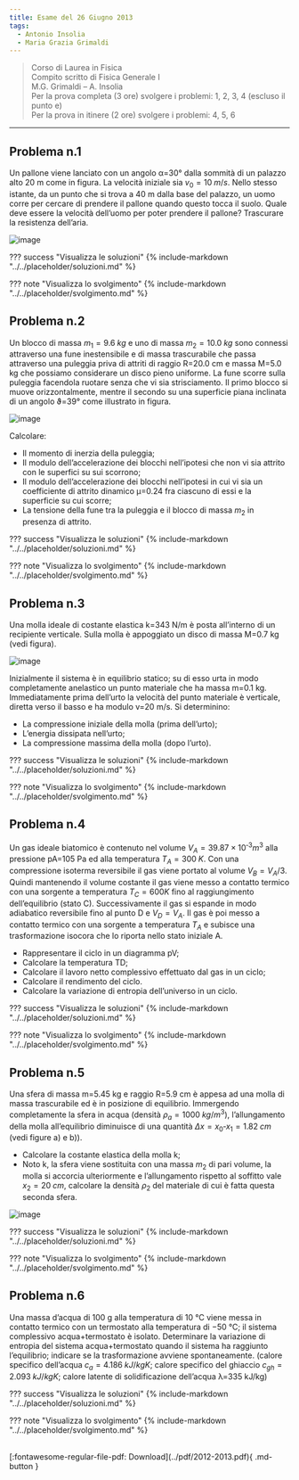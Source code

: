 ```yaml
---
title: Esame del 26 Giugno 2013
tags:
  - Antonio Insolia
  - Maria Grazia Grimaldi
---
```


>Corso di Laurea in Fisica<br>
Compito scritto di Fisica Generale I<br>
M.G. Grimaldi – A. Insolia<br>
Per la prova completa (3 ore) svolgere i problemi: 1, 2, 3, 4 (escluso il punto e)<br>
Per la prova in itinere (2 ore) svolgere i problemi: 4, 5, 6

---

## Problema n.1
Un pallone viene lanciato con un angolo α=30° dalla sommità di un palazzo alto 20 m come in figura. La velocità iniziale sia $v_0=10 \; m/s$. Nello stesso istante, da un punto che si trova a 40 m dalla base del palazzo, un uomo corre per cercare di prendere il pallone quando questo tocca il suolo. Quale deve essere la velocità dell’uomo per poter prendere il pallone? Trascurare la resistenza dell’aria.

![image](https://user-images.githubusercontent.com/77018886/153292926-e4f61a90-e42d-4562-8cef-87363ce4eb53.png)

??? success "Visualizza le soluzioni"
    {% include-markdown "../../placeholder/soluzioni.md" %}

??? note "Visualizza lo svolgimento"
    {% include-markdown "../../placeholder/svolgimento.md" %}

## Problema n.2
Un blocco di massa $m_1=9.6 \; kg$ e uno di massa $m_2=10.0 \; kg$ sono connessi attraverso una fune inestensibile e di massa trascurabile che passa attraverso una puleggia priva di attriti di raggio R=20.0 cm e massa M=5.0 kg che possiamo considerare un disco pieno uniforme. La fune scorre sulla puleggia facendola ruotare senza che vi sia strisciamento. Il primo blocco si muove orizzontalmente, mentre il secondo su una superficie piana inclinata di un angolo ϑ=39° come illustrato in figura. 

![image](https://user-images.githubusercontent.com/77018886/153292980-d2160002-a48a-48c1-8252-7fdb972a342d.png)

Calcolare:

- Il momento di inerzia della puleggia;
- Il modulo dell’accelerazione dei blocchi nell’ipotesi che non vi sia attrito con le superfici su sui scorrono; 
- Il modulo dell’accelerazione dei blocchi nell’ipotesi in cui vi sia un coefficiente di attrito dinamico µ=0.24 fra ciascuno di essi e la superficie su cui scorre;
- La tensione della fune tra la puleggia e il blocco di massa $m_2$ in presenza di attrito.

??? success "Visualizza le soluzioni"
    {% include-markdown "../../placeholder/soluzioni.md" %}

??? note "Visualizza lo svolgimento"
    {% include-markdown "../../placeholder/svolgimento.md" %}

## Problema n.3
Una molla ideale di costante elastica k=343 N/m è posta all’interno di un recipiente verticale. Sulla molla è appoggiato un disco di massa M=0.7 kg (vedi figura). 

![image](https://user-images.githubusercontent.com/77018886/153293042-d50a6dd8-1cab-4c52-8990-416db4da4230.png)

Inizialmente il sistema è in equilibrio statico; su di esso urta in modo completamente anelastico un punto materiale che ha massa m=0.1 kg. Immediatamente prima dell’urto la velocità del punto materiale è verticale, diretta verso il basso e ha modulo v=20 m/s. Si determinino:

- La compressione iniziale della molla (prima dell’urto);
- L’energia dissipata nell’urto;
- La compressione massima della molla (dopo l’urto).

??? success "Visualizza le soluzioni"
    {% include-markdown "../../placeholder/soluzioni.md" %}

??? note "Visualizza lo svolgimento"
    {% include-markdown "../../placeholder/svolgimento.md" %}


## Problema n.4
Un gas ideale biatomico è contenuto nel volume $V_A=39.87 × 10^{‐3} m^3$ alla pressione pA=105 Pa ed alla temperatura $T_A=300 \; K$. Con una compressione isoterma reversibile il gas viene portato al volume $V_B=V_A/3$. Quindi mantenendo il volume costante il gas viene messo a contatto termico con una sorgente a temperatura $T_C=600 K$ fino al raggiungimento dell’equilibrio (stato C). Successivamente il gas si espande in modo adiabatico reversibile fino al punto D e $V_D=V_A$. Il gas è poi messo a contatto termico con una sorgente a temperatura $T_A$ e subisce una trasformazione isocora che lo riporta nello stato iniziale A.

- Rappresentare il ciclo in un diagramma pV;
- Calcolare la temperatura TD;
- Calcolare il lavoro netto complessivo effettuato dal gas in un ciclo;
- Calcolare il rendimento del ciclo.
- Calcolare la variazione di entropia dell’universo in un ciclo.

??? success "Visualizza le soluzioni"
    {% include-markdown "../../placeholder/soluzioni.md" %}

??? note "Visualizza lo svolgimento"
    {% include-markdown "../../placeholder/svolgimento.md" %}

## Problema n.5
Una sfera di massa m=5.45 kg e raggio R=5.9 cm è appesa ad una molla di massa trascurabile ed è in posizione di equilibrio. Immergendo completamente la sfera in acqua (densità $ρ_a=1000 \; kg/m^3$), l’allungamento della molla all’equilibrio diminuisce di una quantità $Δx= x_0‐x_1=1.82 \; cm$ (vedi figure a) e b)).

- Calcolare la costante elastica della molla k;
- Noto k, la sfera viene sostituita con una massa $m_2$ di pari volume, la molla si accorcia ulteriormente e l’allungamento rispetto al soffitto vale $x_2= 20 \; cm$, calcolare la densità $ρ_2$ del materiale di cui è fatta questa seconda sfera.

![image](https://user-images.githubusercontent.com/77018886/153293115-13c5c092-87f4-4621-a8a4-4a3b7016d5ef.png)

??? success "Visualizza le soluzioni"
    {% include-markdown "../../placeholder/soluzioni.md" %}

??? note "Visualizza lo svolgimento"
    {% include-markdown "../../placeholder/svolgimento.md" %}

## Problema n.6
Una massa d’acqua di 100 g alla temperatura di 10 °C viene messa in contatto termico con un termostato alla temperatura di −50 °C; il sistema complessivo acqua+termostato è isolato. Determinare la variazione di entropia del sistema acqua+termostato quando il sistema ha raggiunto l’equilibrio; indicare se la trasformazione avviene spontaneamente. (calore specifico dell’acqua $c_a= 4.186 \; kJ/kg K$; calore specifico del ghiaccio $c_{gh}=2.093 \; kJ/kg K$; calore latente di solidificazione dell’acqua λ=335 kJ/kg)

??? success "Visualizza le soluzioni"
    {% include-markdown "../../placeholder/soluzioni.md" %}

??? note "Visualizza lo svolgimento"
    {% include-markdown "../../placeholder/svolgimento.md" %}

<br>
[:fontawesome-regular-file-pdf: Download](../pdf/2012-2013.pdf){ .md-button }